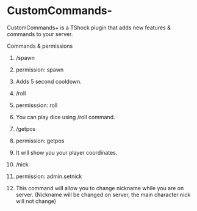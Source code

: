# CustomCommands-
CustomCommands+ is a TShock plugin that adds new features &amp; commands to your server.

Commands & permissions

1. /spawn  
2. permission: spawn
3. Adds 5 second cooldown.

1. /roll 
2. permisssion: roll
3. You can play dice using /roll command.

1. /getpos
2. permission: getpos
3. It will show you your player coordinates.

1. /nick
2. permission: admin.setnick
3. This command will allow you to change nickname while you are on server. (Nickname will be changed on server, the main character nick will not change)
